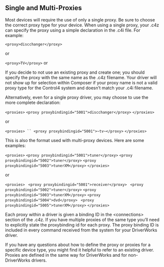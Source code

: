 ## Single and Multi-Proxies

Most devices will require the use of only a single proxy.  Be sure to choose the correct proxy type for your device.  When using a single proxy, your .c4z can specify the proxy using a simple declaration in the .c4i file. For example:

`<proxy>discchanger</proxy>`

or

`<proxy>TV</proxy>`
or

If you decide to not use an existing proxy and create one; you should specify the proxy with the same name as the .c4z filename.  Your driver will not show up for selection within Composer if your proxy name is not a valid proxy type for the Control4 system and doesn’t match your .c4i filename.

Alternatively, even for a single proxy driver, you may choose to use the more complete declaration:

`<proxies>`
  `<proxy proxybindingid="5001">discchanger</proxy>`
`</proxies>`

or

`<proxies>
`` <proxy proxybindingid="5001">~tv~</proxy>`
`</proxies>`

This is also the format used with multi-proxy devices.  Here are some examples:

`<proxies>`
  `<proxy proxybindingid="5001">tuner</proxy>`
   `<proxy proxybindingid="5002">tuner</proxy>`
   `<proxy proxybindingid="5003">tunerXM</proxy>`
`</proxies>`

or

`<proxies>`
  ` <proxy proxybindingid="5001">receiver</proxy>`
  ` <proxy proxybindingid="5002">tuner</proxy>`
`<proxy proxybindingid="5003">tunerXM</proxy>`
`<proxy proxybindingid="5004">dvd</proxy>`
   ` <proxy proxybindingid="5005">tunerXM</proxy>`
 `</proxies>`

Each proxy within a driver is given a binding ID in the \<connections\> section of the .c4z.  If you have multiple proxies of the same type you’ll need to explicitly state the proxybinding id for each proxy.  The proxy binding ID is included in every command received from the system for your DriverWorks driver.

If you have any questions about how to define the proxy or proxies for a specific device type, you might find it helpful to refer to an existing driver.  Proxies are defined in the same way for DriverWorks and for non-DriverWorks drivers.